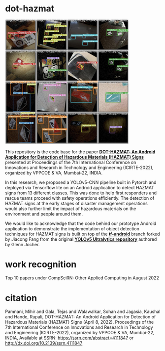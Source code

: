 # dot-hazmat

<img src="https://github.com/Mihir3/dot-hazmat/blob/main/detections_one.png" width="400">

This repository is the code base for the paper [**DOT-HAZMAT: An Android Application for Detection of Hazardous Materials (HAZMAT) Signs**](https://papers.ssrn.com/sol3/papers.cfm?abstract_id=4111847) presented at Proceedings of the 7th International Conference on Innovations and Research in Technology and Engineering (ICIRTE-2022), organized by VPPCOE & VA, Mumbai-22, INDIA.

In this research, we proposed a YOLOv5-CNN pipeline built in Pytorch and deployed via Tensorflow lite on an Android application to detect HAZMAT signs from 13 different classes. This was done to help first responders and rescue teams proceed with safety operations efficiently. The detection of HAZMAT signs at the early stages of disaster management operations would also further limit the impact of hazardous materials on the environment and people around them.

We would like to acknowledge that the code behind our prototype Android application to demonstrate the implementation of object detection techniques for HAZMAT signs is built on top of the [**tf-android**](https://github.com/zldrobit/yolov5) branch forked by Jiacong Fang from the original [**YOLOv5 Ultralytics repository**](https://github.com/ultralytics/yolov5) authored by Glenn Jocher.

# work recognition

Top 10 papers under CompSciRN: Other Applied Computing in August 2022

# citation 

Pamnani, Mihir and Gala, Tejas and Walawalkar, Sohan and Jagasia, Kaushal and Hande, Rupali, DOT-HAZMAT: An Android Application for Detection of Hazardous Materials (HAZMAT) Signs (April 8, 2022). Proceedings of the 7th International Conference on Innovations and Research in Technology and Engineering (ICIRTE-2022), organized by VPPCOE & VA, Mumbai-22, INDIA, Available at SSRN: https://ssrn.com/abstract=4111847 or http://dx.doi.org/10.2139/ssrn.4111847





